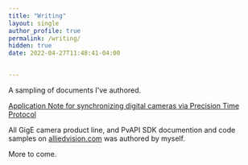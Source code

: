 ```yaml
---
title: "Writing"
layout: single
author_profile: true
permalink: /writing/
hidden: true
date: 2022-04-27T11:48:41-04:00


---
```

A sampling of documents I've authored.

<a href="https://akalenchuk.github.io/assets/ptp-application-note.pdf">Application Note for synchronizing digital cameras via Precision Time Protocol</a> 

All GigE camera product line, and PvAPI SDK documention and code samples on <a href="https://alliedvision.com">alliedvision.com</a> was authored by myself.

More to come.
